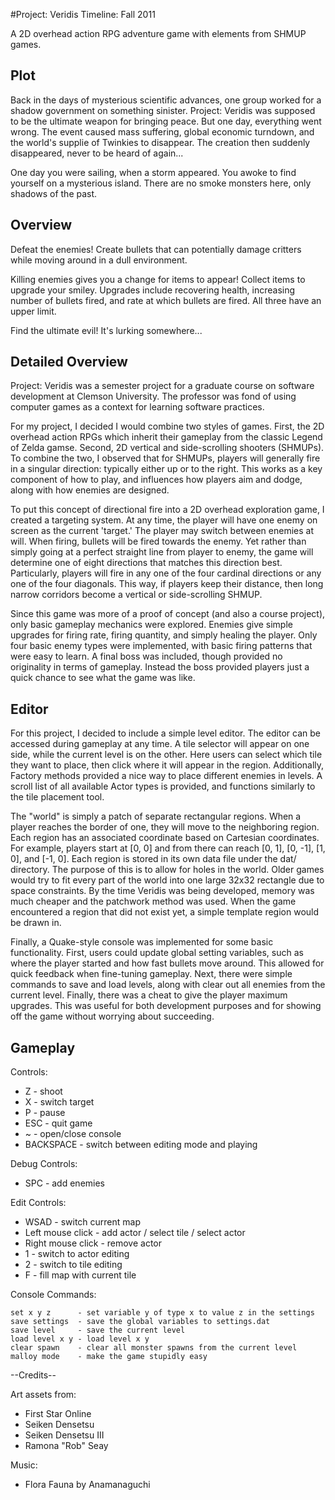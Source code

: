 #Project: Veridis
Timeline:  Fall 2011

A 2D overhead action RPG adventure game with elements from SHMUP games.

Plot
----

Back in the days of mysterious scientific advances, one group worked for a shadow government on something sinister. Project: Veridis was supposed to be the ultimate weapon for bringing peace. But one day, everything went wrong. The event caused mass suffering, global economic turndown, and the world's supplie of Twinkies to disappear. The creation then suddenly disappeared, never to be heard of again...

One day you were sailing, when a storm appeared. You awoke to find yourself on a mysterious island. There are no smoke monsters here, only shadows of the past.

Overview
--------

Defeat the enemies!  Create bullets that can potentially damage critters while moving around in a dull environment.

Killing enemies gives you a change for items to appear!  Collect items to upgrade your smiley.  Upgrades include recovering health, increasing number of bullets fired, and rate at which bullets are fired.  All three have an upper limit.

Find the ultimate evil!  It's lurking somewhere...

Detailed Overview
--------

Project: Veridis was a semester project for a graduate course on software development at Clemson University.  The professor was fond of using computer games as a context for learning software practices.

For my project, I decided I would combine two styles of games.  First, the 2D overhead action RPGs which inherit their gameplay from the classic Legend of Zelda gamse.  Second, 2D vertical and side-scrolling shooters (SHMUPs).  To combine the two, I observed that for SHMUPs, players will generally fire in a singular direction:  typically either up or to the right.  This works as a key component of how to play, and influences how players aim and dodge, along with how enemies are designed.

To put this concept of directional fire into a 2D overhead exploration game, I created a targeting system.  At any time, the player will have one enemy on screen as the current 'target.'  The player may switch between enemies at will.  When firing, bullets will be fired towards the enemy.  Yet rather than simply going at a perfect straight line from player to enemy, the game will determine one of eight directions that matches this direction best.  Particularly, players will fire in any one of the four cardinal directions or any one of the four diagonals.  This way, if players keep their distance, then long narrow corridors become a vertical or side-scrolling SHMUP.

Since this game was more of a proof of concept (and also a course project), only basic gameplay mechanics were explored.  Enemies give simple upgrades for firing rate, firing quantity, and simply healing the player.  Only four basic enemy types were implemented, with basic firing patterns that were easy to learn.  A final boss was included, though provided no originality in terms of gameplay.  Instead the boss provided players just a quick chance to see what the game was like.


Editor
------

For this project, I decided to include a simple level editor.  The editor can be accessed during gameplay at any time.  A tile selector will appear on one side, while the current level is on the other.  Here users can select which tile they want to place, then click where it will appear in the region.  Additionally, Factory methods provided a nice way to place different enemies in levels.  A scroll list of all available Actor types is provided, and functions similarly to the tile placement tool.

The "world" is simply a patch of separate rectangular regions.  When a player reaches the border of one, they will move to the neighboring region.  Each region has an associated coordinate based on Cartesian coordinates.  For example, players start at [0, 0] and from there can reach [0, 1], [0, -1], [1, 0], and [-1, 0].  Each region is stored in its own data file under the dat/ directory.  The purpose of this is to allow for holes in the world.  Older games would try to fit every part of the world into one large 32x32 rectangle due to space constraints.  By the time Veridis was being developed, memory was much cheaper and the patchwork method was used.  When the game encountered a region that did not exist yet, a simple template region would be drawn in.

Finally, a Quake-style console was implemented for some basic functionality.  First, users could update global setting variables, such as where the player started and how fast bullets move around.  This allowed for quick feedback when fine-tuning gameplay.  Next, there were simple commands to save and load levels, along with clear out all enemies from the current level.  Finally, there was a cheat to give the player maximum upgrades.  This was useful for both development purposes and for showing off the game without worrying about succeeding.


Gameplay
--------

Controls:

- Z   - shoot
- X   - switch target
- P   - pause
- ESC - quit game
- ~   - open/close console
- BACKSPACE - switch between editing mode and playing

Debug Controls:

- SPC - add enemies

Edit Controls:

- WSAD - switch current map
- Left mouse click - add actor / select tile / select actor
- Right mouse click - remove actor
- 1 - switch to actor editing
- 2 - switch to tile editing
- F - fill map with current tile

Console Commands:

    set x y z      - set variable y of type x to value z in the settings
    save settings  - save the global variables to settings.dat
    save level     - save the current level
    load level x y - load level x y
    clear spawn    - clear all monster spawns from the current level
    malloy mode    - make the game stupidly easy




--Credits--

Art assets from:
- First Star Online
- Seiken Densetsu
- Seiken Densetsu III
- Ramona "Rob" Seay

Music:
- Flora Fauna by Anamanaguchi

